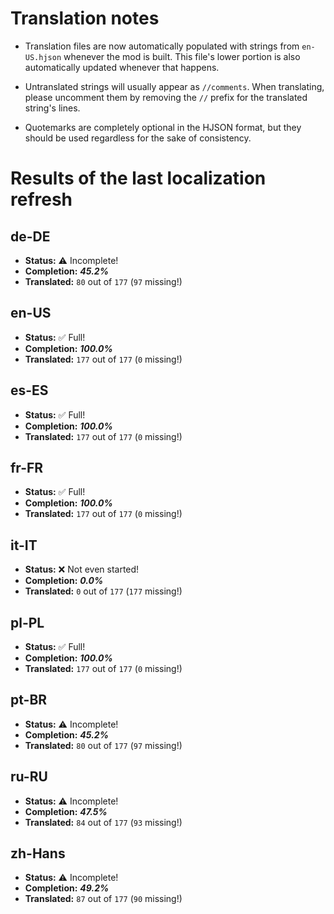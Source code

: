 # Translation notes
- Translation files are now automatically populated with strings from `en-US.hjson` whenever the mod is built. This file's lower portion is also automatically updated whenever that happens.

- Untranslated strings will usually appear as `//comments`. When translating, please uncomment them by removing the `//` prefix for the translated string's lines.

- Quotemarks are completely optional in the HJSON format, but they should be used regardless for the sake of consistency.

# Results of the last localization refresh

## de-DE
- **Status:** ⚠️ Incomplete!
- **Completion:** ***45.2%***
- **Translated:** `80` out of `177` (`97` missing!)

## en-US
- **Status:** ✅ Full!
- **Completion:** ***100.0%***
- **Translated:** `177` out of `177` (`0` missing!)

## es-ES
- **Status:** ✅ Full!
- **Completion:** ***100.0%***
- **Translated:** `177` out of `177` (`0` missing!)

## fr-FR
- **Status:** ✅ Full!
- **Completion:** ***100.0%***
- **Translated:** `177` out of `177` (`0` missing!)

## it-IT
- **Status:** ❌ Not even started!
- **Completion:** ***0.0%***
- **Translated:** `0` out of `177` (`177` missing!)

## pl-PL
- **Status:** ✅ Full!
- **Completion:** ***100.0%***
- **Translated:** `177` out of `177` (`0` missing!)

## pt-BR
- **Status:** ⚠️ Incomplete!
- **Completion:** ***45.2%***
- **Translated:** `80` out of `177` (`97` missing!)

## ru-RU
- **Status:** ⚠️ Incomplete!
- **Completion:** ***47.5%***
- **Translated:** `84` out of `177` (`93` missing!)

## zh-Hans
- **Status:** ⚠️ Incomplete!
- **Completion:** ***49.2%***
- **Translated:** `87` out of `177` (`90` missing!)

